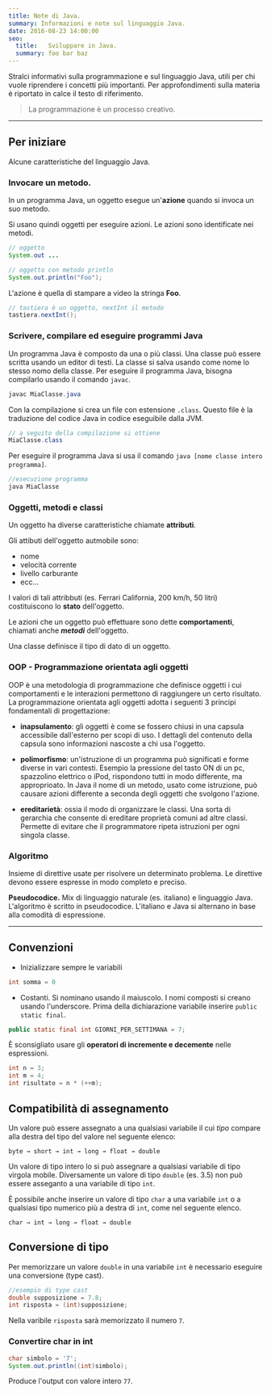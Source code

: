 ```yaml
---
title: Note di Java.
summary: Informazioni e note sul linguaggio Java.
date: 2016-08-23 14:00:00
seo: 
  title:   Sviluppare in Java.
  summary: foo bar baz
---
```


Stralci informativi sulla programmazione e sul linguaggio Java, utili per chi vuole riprendere i concetti più importanti. Per approfondimenti sulla materia è riportato in calce il testo di riferimento. 

>La programmazione è un processo creativo.

---

## Per iniziare

Alcune caratteristiche del linguaggio Java.

### Invocare un metodo.

In un programma Java, un oggetto esegue un'**azione** quando si invoca un suo metodo. 

Si usano quindi oggetti per eseguire azioni. Le azioni sono identificate nei metodi.

```java
// oggetto
System.out ...
```

```java
// oggetto con metodo println
System.out.println("Foo");
```

L'azione è quella di stampare a video la stringa **Foo**.

```java
// tastiera è un oggetto, nextInt il metodo
tastiera.nextInt(); 
```

### Scrivere, compilare ed eseguire programmi Java

Un programma Java è composto da una o più classi. Una classe può essere scritta usando un editor di testi. La classe si salva usando come nome lo stesso nomo della classe. Per eseguire il programma Java, bisogna compilarlo usando il comando ```javac```.

```java
javac MiaClasse.java
```

Con la compilazione si crea un file con estensione ```.class```. Questo file è la traduzione del codice Java in codice eseguibile dalla JVM.

```java
// a seguito della compilazione si ottiene
MiaClasse.class
```

Per eseguire il programma Java si usa il comando ```java [nome classe intero programma]```.

```java
//esecuzione programma
java MiaClasse
```

### Oggetti, metodi e classi

Un oggetto ha diverse caratteristiche chiamate **attributi**.

Gli attibuti dell'oggetto autmobile sono: 

* nome
* velocità corrente
* livello carburante 
* ecc...

I valori di tali attribbuti (es. Ferrari California, 200 km/h, 50 litri) costituiscono lo **stato** dell'oggetto. 

Le azioni che un oggetto può effettuare sono dette **comportamenti**, chiamati anche ***metodi*** dell'oggetto.

Una classe definisce il tipo di dato di un oggetto.

### OOP - Programmazione orientata agli oggetti

OOP è una metodologia di programmazione che definisce oggetti i cui comportamenti e le interazioni permettono di raggiungere un certo risultato. La programmazione orientata agli oggetti adotta i seguenti 3 principi fondamentali di progettazione: 

* **inapsulamento**: gli oggetti è come se fossero chiusi in una capsula accessibile dall'esterno per scopi di uso. I dettagli del contenuto della capsula sono informazioni nascoste a chi usa l'oggetto.

* **polimorfismo**: un'istruzione di un programma può significati e forme diverse in vari contesti. Esempio la pressione del tasto ON di un pc, spazzolino elettrico o iPod, rispondono tutti in modo differente, ma approprioato. In Java il nome di un metodo, usato come istruzione, può causare azioni differente a seconda degli oggetti che svolgono l'azione.

* **ereditarietà**: ossia il modo di organizzare le classi. Una sorta di gerarchia che consente di ereditare proprietà comuni ad altre classi. Permette di evitare che il programmatore ripeta istruzioni per ogni singola classe.

### Algoritmo 

Insieme di direttive usate per risolvere un determinato problema. Le direttive devono essere espresse in modo completo e preciso. 

**Pseudocodice.** Mix di linguaggio naturale (es. italiano) e linguaggio Java. L'algoritmo è scritto in pseudocodice. L'italiano e Java si alternano in base alla comodità di espressione. 

---

## Convenzioni

* Inizializzare sempre le variabili
 
```java 
int somma = 0 
 ```

* Costanti. Si nominano usando il maiuscolo. I nomi composti si creano usando l'underscore. Prima della dichiarazione variabile inserire ```public static final```. 

```java
public static final int GIORNI_PER_SETTIMANA = 7;
```

È sconsigliato usare gli **operatori di incremente e decemente** nelle espressioni.

```java
int n = 3; 
int m = 4;
int risultato = n * (++m);
```


## Compatibilità di assegnamento 

Un valore può essere assegnato a una qualsiasi variabile il cui *tipo* compare alla destra del tipo del valore nel seguente elenco: 

```
byte → short → int → long → float → double 
```

Un valore di tipo intero lo si può assegnare a qualsiasi variabile di tipo virgola mobile. Diversamente un valore di tipo ```double``` (es. 3.5) non può essere asseganto a una variabile di tipo ```int```.

È possibile anche inserire un valore di tipo ```char``` a una variabile ```int``` o a qualsiasi tipo numerico più a destra di ```int```, come nel seguente elenco.

```
char → int → long → float → double 
```

## Conversione di tipo

Per memorizzare un valore ```double``` in una variabile ```int``` è necessario eseguire una conversione (type cast).

```java
//esempio di type cast
double supposizione = 7.8;
int risposta = (int)supposizione;
```

Nella varibile ```risposta``` sarà memorizzato il numero ```7```.

### Convertire char in int

```java
char simbolo = '7';
System.out.println((int)simbolo);
```

Produce l'output con valore intero ```77```.


